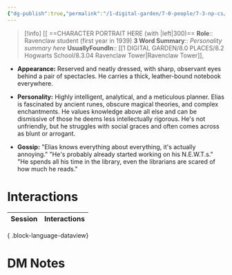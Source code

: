 ```yaml
---
{"dg-publish":true,"permalink":"/1-digital-garden/7-0-people/7-3-np-cs/elias-thorpe/","tags":["#person","hogwarts","student","ravenclaw","yr1"]}
---
```


>[!info] 
>[[ ==CHARACTER PORTRAIT HERE (with |left|300)==
>**Role**:: Ravenclaw student (first year in 1939)
>**3 Word Summary**:: *Personality summary here*
>**UsuallyFoundIn**:: [[1 DIGITAL GARDEN/8.0 PLACES/8.2 Hogwarts School/8.3.04 Ravenclaw Tower\|Ravenclaw Tower]],

- **Appearance:** Reserved and neatly dressed, with sharp, observant eyes behind a pair of spectacles. He carries a thick, leather-bound notebook everywhere.
    
- **Personality:** Highly intelligent, analytical, and a meticulous planner. Elias is fascinated by ancient runes, obscure magical theories, and complex enchantments. He values knowledge above all else and can be dismissive of those he deems less intellectually rigorous. He's not unfriendly, but he struggles with social graces and often comes across as blunt or arrogant.
    
- **Gossip:** "Elias knows everything about everything, it's actually annoying." "He's probably already started working on his N.E.W.T.s." "He spends all his time in the library, even the librarians are scared of how much he reads."
    

# Interactions

| Session | Interactions |
| ------- | ------------ |

{ .block-language-dataview}

# DM Notes


